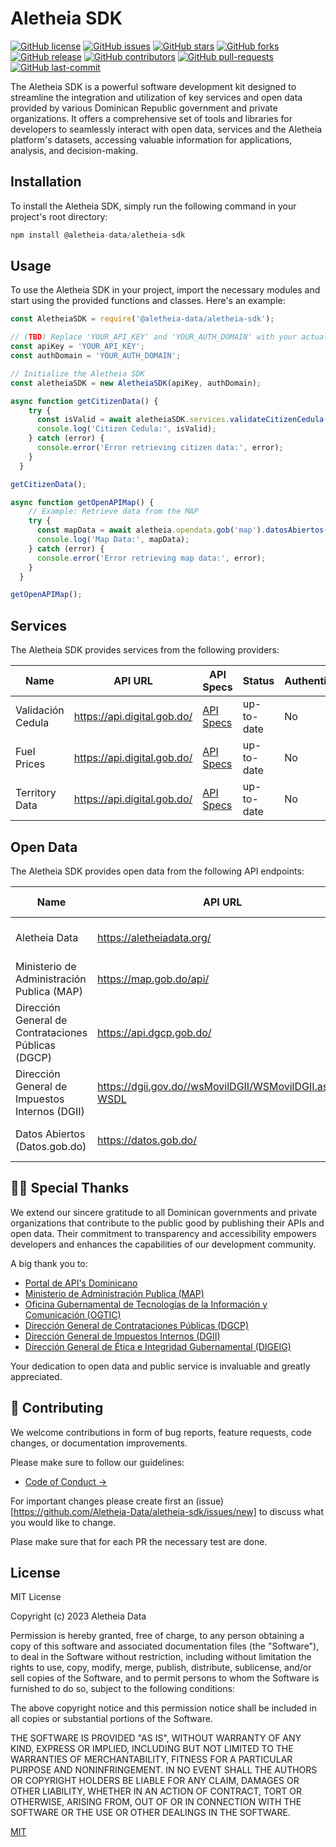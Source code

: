 # Aletheia SDK

[![GitHub license](https://img.shields.io/github/license/Aletheia-Data/aletheia-sdk)](./LICENSE)
[![GitHub issues](https://img.shields.io/github/issues/Aletheia-Data/aletheia-sdk)](./CONTRIBUTING.md)
[![GitHub stars](https://img.shields.io/github/stars/Aletheia-Data/aletheia-sdk)](https://github.com/Aletheia-Data/aletheia-sdk/stargazers)
[![GitHub forks](https://img.shields.io/github/forks/Aletheia-Data/aletheia-sdk)](https://github.com/Aletheia-Data/aletheia-sdk/network)
[![GitHub release](https://img.shields.io/github/release/Aletheia-Data/aletheia-sdk)](https://github.com/Aletheia-Data/aletheia-sdk/releases)
[![GitHub contributors](https://img.shields.io/github/contributors/Aletheia-Data/aletheia-sdk)](https://github.com/Aletheia-Data/aletheia-sdk/graphs/contributors)
[![GitHub pull-requests](https://img.shields.io/github/issues-pr/Aletheia-Data/aletheia-sdk)](https://github.com/Aletheia-Data/aletheia-sdk/pulls)
[![GitHub last-commit](https://img.shields.io/github/last-commit/Aletheia-Data/aletheia-sdk)](https://github.com/Aletheia-Data/aletheia-sdk/commits/main)

The Aletheia SDK is a powerful software development kit designed to streamline the integration and utilization of key services and open data provided by various Dominican Republic government and private organizations. It offers a comprehensive set of tools and libraries for developers to seamlessly interact with open data, services and the Aletheia platform's datasets, accessing valuable information for applications, analysis, and decision-making.

## Installation

To install the Aletheia SDK, simply run the following command in your project's root directory:

```javascript
npm install @aletheia-data/aletheia-sdk
```

## Usage

To use the Aletheia SDK in your project, import the necessary modules and start using the provided functions and classes. Here's an example:

```javascript
const AletheiaSDK = require('@aletheia-data/aletheia-sdk'); 

// (TBD) Replace 'YOUR_API_KEY' and 'YOUR_AUTH_DOMAIN' with your actual API key and authentication domain
const apiKey = 'YOUR_API_KEY';
const authDomain = 'YOUR_AUTH_DOMAIN';

// Initialize the Aletheia SDK
const aletheiaSDK = new AletheiaSDK(apiKey, authDomain);

async function getCitizenData() {
    try {
      const isValid = await aletheiaSDK.services.validateCitizenCedula('40253....');
      console.log('Citizen Cedula:', isValid);
    } catch (error) {
      console.error('Error retrieving citizen data:', error);
    }
  }

getCitizenData();

async function getOpenAPIMap() {
    // Example: Retrieve data from the MAP
    try {
      const mapData = await aletheia.opendata.gob('map').datosAbiertos('servicios_publicos', 'json');
      console.log('Map Data:', mapData);
    } catch (error) {
      console.error('Error retrieving map data:', error);
    }
  }

getOpenAPIMap();
```

## Services

The Aletheia SDK provides services from the following providers:

| Name                                   | API URL                                    | API Specs                                   | Status       | Authentication       | Provider           |
| -------------------------------------- | ------------------------------------------ | --------------------------------------------| ------------ | ---------------------- | ------------------ |
| Validación Cedula                      | https://api.digital.gob.do/                 | [API Specs](https://developer.digital.gob.do/apis/ff9ce928-e16e-4ea9-9ce9-28e16e1ea96e)   | up-to-date   | No                     | Portal de API's Dominicano                |
| Fuel Prices                            | https://api.digital.gob.do/                 | [API Specs](https://developer.digital.gob.do/apis/fdf3319d-521e-4364-b331-9d521e636442)        | up-to-date   | No                     | Portal de API's Dominicano                |
| Territory Data                         | https://api.digital.gob.do/                 | [API Specs](https://developer.digital.gob.do/apis/34995f58-a45f-4b9e-995f-58a45f2b9e92)     | up-to-date   | No                     | Portal de API's Dominicano                |

## Open Data

The Aletheia SDK provides open data from the following API endpoints:

| Name                                   | API URL                                    | API Specs                                   | Status       | Authentication       |
| -------------------------------------- | ------------------------------------------ | --------------------------------------------| ------------ | ---------------------- |
| Aletheia Data | https://aletheiadata.org/                              | [API Specs](https://admin.aletheiadata.org/documentation/v1.0.0)                | up-to-date     | No      |
| Ministerio de Administración Publica (MAP) | https://map.gob.do/api/                              | [API Specs](https://map.gob.do/api/datos_abiertos)                | up-to-date     | No      |
| Dirección General de Contrataciones Públicas (DGCP) | https://api.dgcp.gob.do/                         | [API Specs](https://api.dgcp.gob.do/)               | up-to-date     | No      |
| Dirección General de Impuestos Internos (DGII) | https://dgii.gov.do//wsMovilDGII/WSMovilDGII.asmx?WSDL                         | [Not Available](#)               | up-to-date     | No      |
| Datos Abiertos (Datos.gob.do) | https://datos.gob.do/                         | [Not Available](#)               | up-to-date     | No      |


## 🙏🏾 Special Thanks

We extend our sincere gratitude to all Dominican governments and private organizations that contribute to the public good by publishing their APIs and open data. Their commitment to transparency and accessibility empowers developers and enhances the capabilities of our development community.

A big thank you to:

- [Portal de API's Dominicano](https://developer.digital.gob.do/apis)
- [Ministerio de Administración Publica (MAP)](https://www.map.gob.do/)
- [Oficina Gubernamental de Tecnologías de la Información y Comunicación (OGTIC)](https://ogtic.gob.do/)
- [Dirección General de Contrataciones Públicas (DGCP)](https://www.dgcp.gob.do/)
- [Dirección General de Impuestos Internos (DGII)](https://dgii.gov.do/)
- [Dirección General de Ética e Integridad Gubernamental (DIGEIG)](http://www.digeig.gob.do/)

Your dedication to open data and public service is invaluable and greatly appreciated.


## 💖 Contributing

We welcome contributions in form of bug reports, feature requests, code changes, or documentation improvements.

Please make sure to follow our guidelines:
- [Code of Conduct →](./CODE_OF_CONDUCT.md)

For important changes please create first an (issue)[https://github.com/Aletheia-Data/aletheia-sdk/issues/new] to discuss what you would like to change.

Plase make sure that for each PR the necessary test are done.

## License

MIT License

Copyright (c) 2023 Aletheia Data

Permission is hereby granted, free of charge, to any person obtaining a copy
of this software and associated documentation files (the "Software"), to deal
in the Software without restriction, including without limitation the rights
to use, copy, modify, merge, publish, distribute, sublicense, and/or sell
copies of the Software, and to permit persons to whom the Software is
furnished to do so, subject to the following conditions:

The above copyright notice and this permission notice shall be included in all
copies or substantial portions of the Software.

THE SOFTWARE IS PROVIDED "AS IS", WITHOUT WARRANTY OF ANY KIND, EXPRESS OR
IMPLIED, INCLUDING BUT NOT LIMITED TO THE WARRANTIES OF MERCHANTABILITY,
FITNESS FOR A PARTICULAR PURPOSE AND NONINFRINGEMENT. IN NO EVENT SHALL THE
AUTHORS OR COPYRIGHT HOLDERS BE LIABLE FOR ANY CLAIM, DAMAGES OR OTHER
LIABILITY, WHETHER IN AN ACTION OF CONTRACT, TORT OR OTHERWISE, ARISING FROM,
OUT OF OR IN CONNECTION WITH THE SOFTWARE OR THE USE OR OTHER DEALINGS IN THE
SOFTWARE.

[MIT](https://choosealicense.com/licenses/mit/)
